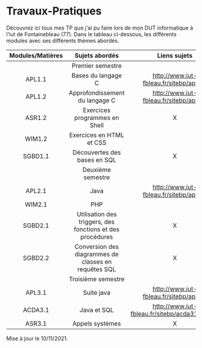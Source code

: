 # Travaux-Pratiques

Découvrez ici tous mes TP que j'ai pu faire lors de mon DUT informatique à l'iut de Fontainebleau (77). Dans le tableau ci-dessous, les différents modules avec ses différents thèmes abordés.

|Modules/Matières | Sujets abordés                    | Liens sujets                      |
|:-:              |:-:                                |:-:                                |
|                 |Premier semestre                   |                                   |
| APL1.1          | Bases du langage C                | http://www.iut-fbleau.fr/sitebp/apl11/ |
| APL1.2          | Approfondissement du langage C    | http://www.iut-fbleau.fr/sitebp/apl12/ |
| ASR1.2          | Exercices programmes en Shell     |     X |              
| WIM1.2          | Exercices en HTML et CSS          |  
| SGBD1.1         | Découvertes des bases en SQL      |  X|
|                 |Deuxième semestre                  |
| APL2.1          | Java                              |  http://www.iut-fbleau.fr/sitebp/apl21/ |
| WIM2.1          | PHP                               | 
| SGBD2.1         | Utilisation des triggers, des fonctions et des procédures |  X|
| SGBD2.2         | Conversion des diagrammes de classes en requêtes SQL | X|
|                 |Troisième semestre                 |                                   |
| APL3.1          | Suite java | http://www.iut-fbleau.fr/sitebp/apl31/ |
| ACDA3.1         | Java et SQL | http://www.iut-fbleau.fr/sitebp/acda31/bases/ |
| ASR3.1          | Appels systèmes | X |



Mise à jour le 10/11/2021.
